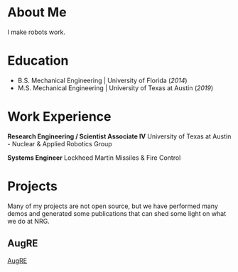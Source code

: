 # About Me

I make robots work.

# Education
- B.S. Mechanical Engineering | University of Florida (_2014_)
- M.S. Mechanical Engineering | University of Texas at Austin (_2019_)

# Work Experience
**Research Engineering / Scientist Associate IV**
University of Texas at Austin - Nuclear & Applied Robotics Group

**Systems Engineer**
Lockheed Martin Missiles & Fire Control

# Projects

Many of my projects are not open source, but we have performed many demos and generated some publications that can shed some light on what we do at NRG.

## AugRE

[AugRE](https://utnuclearroboticspublic.github.io/Augmented-Robot-Environment/)
